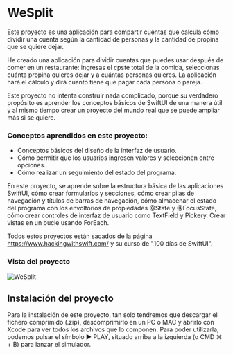 <h1>WeSplit</h1>

Este proyecto es una aplicación para compartir cuentas que calcula cómo dividir una cuenta según la cantidad de personas y la cantidad de propina que se quiere dejar.

He creado una aplicación para dividir cuentas que puedes usar después de comer en un restaurante: ingresas el cpste total de la comida, seleccionas cuánta propina quieres dejar y a cuántas personas quieres. La aplicación hará el cálculo y dirá cuanto tiene que pagar cada persona o pareja.

Este proyecto no intenta construir nada complicado, porque su verdadero propósito es aprender los conceptos básicos de SwiftUI de una manera útil y al mismo tiempo crear un proyecto del mundo real que se puede ampliar más si se quiere.

<h3>Conceptos aprendidos en este proyecto:</h3>

- Conceptos básicos del diseño de la interfaz de usuario.
- Cómo permitir que los usuarios ingresen valores y seleccionen entre opciones.
- Cómo realizar un seguimiento del estado del programa.


En este proyecto, se aprende sobre la estructura básica de las aplicaciones SwiftUI, cómo crear formularios y secciones, cómo crear pilas de navegación y títulos de barras de navegación, cómo almacenar el estado del programa con los envoltorios de propiedades @State y @FocusState, cómo crear controles de interfaz de usuario como TextField y Pickery. Crear vistas en un bucle usando ForEach.

Todos estos proyectos están sacados de la página https://www.hackingwithswift.com/ y su curso de "100 días de SwiftUI".

<h3>Vista del proyecto</h3>

![WeSplit](https://github.com/gascondev/WeSplit/assets/144269155/ab04daed-e352-4cd1-af97-c4a4e3fe24da)

<h2>Instalación del proyecto</h2>

Para la instalación de este proyecto, tan solo tendremos que descargar el fichero comprimido (.zip), descomprimirlo en un PC o MAC y abrirlo con Xcode para ver todos los archivos que lo componen. Para poder utilizarla, podemos pulsar el símbolo ▶️ PLAY, situado arriba a la izquierda (o CMD ⌘ + B) para lanzar el simulador.
